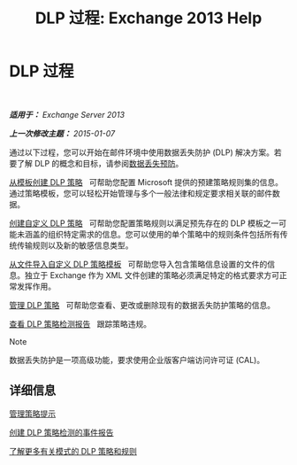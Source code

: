 ﻿---
title: 'DLP 过程: Exchange 2013 Help'
TOCTitle: DLP 过程
ms:assetid: e2f575aa-552e-4dcc-8d7b-1ffd697d67df
ms:mtpsurl: https://technet.microsoft.com/zh-cn/library/JJ657736(v=EXCHG.150)
ms:contentKeyID: 50491830
ms.date: 01/11/2018
mtps_version: v=EXCHG.150
ms.translationtype: HT
---

# DLP 过程

 

_**适用于：** Exchange Server 2013_

_**上一次修改主题：** 2015-01-07_

通过以下过程，您可以开始在邮件环境中使用数据丢失防护 (DLP) 解决方案。若要了解 DLP 的概念和目标，请参阅[数据丢失预防](technical-overview-of-dlp-data-loss-prevention-in-exchange.md)。

[从模板创建 DLP 策略](how-to-new-dlp-data-loss-prevention-policy-template.md)   可帮助您配置 Microsoft 提供的预建策略规则集的信息。通过策略模板，您可以轻松开始管理与多个一般法律和规定要求相关联的邮件数据。

[创建自定义 DLP 策略](create-a-custom-dlp-policy-exchange-2013-help.md)   可帮助您配置策略规则以满足预先存在的 DLP 模板之一可能未涵盖的组织特定需求的信息。您可以使用的单个策略中的规则条件包括所有传统传输规则以及新的敏感信息类型。

[从文件导入自定义 DLP 策略模板](import-a-custom-dlp-policy-template-from-a-file-exchange-2013-help.md)   可帮助您导入包含策略信息设置的文件的信息。独立于 Exchange 作为 XML 文件创建的策略必须满足特定的格式要求方可正常发挥作用。

[管理 DLP 策略](manage-dlp-policies-exchange-2013-help.md)   可帮助您查看、更改或删除现有的数据丢失防护策略的信息。

[查看 DLP 策略检测报告](view-dlp-policy-detection-reports-exchange-2013-help.md)   跟踪策略违规。

> [!NOTE]  
> 数据丢失防护是一项高级功能，要求使用企业版客户端访问许可证 (CAL)。


## 详细信息

[管理策略提示](how-to-configure-and-manage-policy-tips-a-dlp-feature-exchange.md)

[创建 DLP 策略检测的事件报告](create-incident-reports-for-dlp-policy-detections-exchange-2013-help.md)

[了解更多有关模式的 DLP 策略和规则](https://technet.microsoft.com/zh-cn/library/jj156481\(v=exchg.150\))

